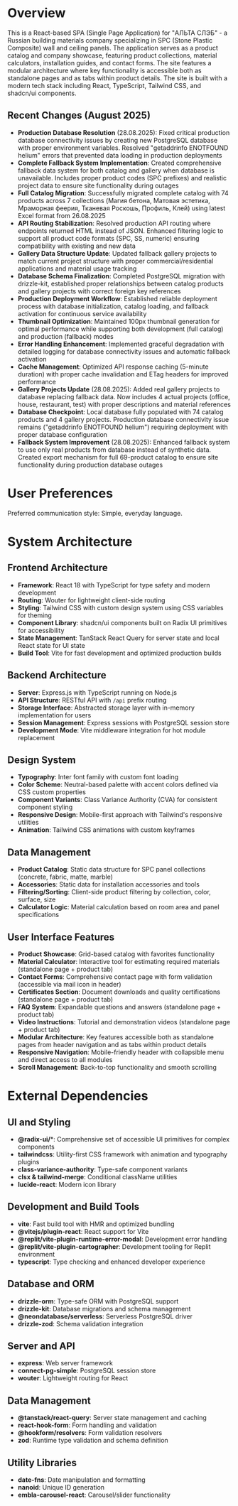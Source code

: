 # Overview

This is a React-based SPA (Single Page Application) for "АЛЬТА СЛЭБ" - a Russian building materials company specializing in SPC (Stone Plastic Composite) wall and ceiling panels. The application serves as a product catalog and company showcase, featuring product collections, material calculators, installation guides, and contact forms. The site features a modular architecture where key functionality is accessible both as standalone pages and as tabs within product details. The site is built with a modern tech stack including React, TypeScript, Tailwind CSS, and shadcn/ui components.

## Recent Changes (August 2025)
- **Production Database Resolution** (28.08.2025): Fixed critical production database connectivity issues by creating new PostgreSQL database with proper environment variables. Resolved "getaddrinfo ENOTFOUND helium" errors that prevented data loading in production deployments
- **Complete Fallback System Implementation**: Created comprehensive fallback data system for both catalog and gallery when database is unavailable. Includes proper product codes (SPC prefixes) and realistic project data to ensure site functionality during outages
- **Full Catalog Migration**: Successfully migrated complete catalog with 74 products across 7 collections (Магия бетона, Матовая эстетика, Мраморная феерия, Тканевая Роскошь, Профиль, Клей) using latest Excel format from 26.08.2025
- **API Routing Stabilization**: Resolved production API routing where endpoints returned HTML instead of JSON. Enhanced filtering logic to support all product code formats (SPC, SS, numeric) ensuring compatibility with existing and new data
- **Gallery Data Structure Update**: Updated fallback gallery projects to match current project structure with proper commercial/residential applications and material usage tracking
- **Database Schema Finalization**: Completed PostgreSQL migration with drizzle-kit, established proper relationships between catalog products and gallery projects with correct foreign key references
- **Production Deployment Workflow**: Established reliable deployment process with database initialization, catalog loading, and fallback activation for continuous service availability
- **Thumbnail Optimization**: Maintained 100px thumbnail generation for optimal performance while supporting both development (full catalog) and production (fallback) modes
- **Error Handling Enhancement**: Implemented graceful degradation with detailed logging for database connectivity issues and automatic fallback activation
- **Cache Management**: Optimized API response caching (5-minute duration) with proper cache invalidation and ETag headers for improved performance
- **Gallery Projects Update** (28.08.2025): Added real gallery projects to database replacing fallback data. Now includes 4 actual projects (office, house, restaurant, test) with proper descriptions and material references
- **Database Checkpoint**: Local database fully populated with 74 catalog products and 4 gallery projects. Production database connectivity issue remains ("getaddrinfo ENOTFOUND helium") requiring deployment with proper database configuration
- **Fallback System Improvement** (28.08.2025): Enhanced fallback system to use only real products from database instead of synthetic data. Created export mechanism for full 69-product catalog to ensure site functionality during production database outages

# User Preferences

Preferred communication style: Simple, everyday language.

# System Architecture

## Frontend Architecture
- **Framework**: React 18 with TypeScript for type safety and modern development
- **Routing**: Wouter for lightweight client-side routing
- **Styling**: Tailwind CSS with custom design system using CSS variables for theming
- **Component Library**: shadcn/ui components built on Radix UI primitives for accessibility
- **State Management**: TanStack React Query for server state and local React state for UI state
- **Build Tool**: Vite for fast development and optimized production builds

## Backend Architecture  
- **Server**: Express.js with TypeScript running on Node.js
- **API Structure**: RESTful API with `/api` prefix routing
- **Storage Interface**: Abstracted storage layer with in-memory implementation for users
- **Session Management**: Express sessions with PostgreSQL session store
- **Development Mode**: Vite middleware integration for hot module replacement

## Design System
- **Typography**: Inter font family with custom font loading
- **Color Scheme**: Neutral-based palette with accent colors defined via CSS custom properties
- **Component Variants**: Class Variance Authority (CVA) for consistent component styling
- **Responsive Design**: Mobile-first approach with Tailwind's responsive utilities
- **Animation**: Tailwind CSS animations with custom keyframes

## Data Management
- **Product Catalog**: Static data structure for SPC panel collections (concrete, fabric, matte, marble)
- **Accessories**: Static data for installation accessories and tools
- **Filtering/Sorting**: Client-side product filtering by collection, color, surface, size
- **Calculator Logic**: Material calculation based on room area and panel specifications

## User Interface Features
- **Product Showcase**: Grid-based catalog with favorites functionality
- **Material Calculator**: Interactive tool for estimating required materials (standalone page + product tab)
- **Contact Forms**: Comprehensive contact page with form validation (accessible via mail icon in header)
- **Certificates Section**: Document downloads and quality certifications (standalone page + product tab)
- **FAQ System**: Expandable questions and answers (standalone page + product tab)
- **Video Instructions**: Tutorial and demonstration videos (standalone page + product tab)
- **Modular Architecture**: Key features accessible both as standalone pages from header navigation and as tabs within product details
- **Responsive Navigation**: Mobile-friendly header with collapsible menu and direct access to all modules
- **Scroll Management**: Back-to-top functionality and smooth scrolling

# External Dependencies

## UI and Styling
- **@radix-ui/***: Comprehensive set of accessible UI primitives for complex components
- **tailwindcss**: Utility-first CSS framework with animation and typography plugins
- **class-variance-authority**: Type-safe component variants
- **clsx & tailwind-merge**: Conditional className utilities
- **lucide-react**: Modern icon library

## Development and Build Tools
- **vite**: Fast build tool with HMR and optimized bundling
- **@vitejs/plugin-react**: React support for Vite
- **@replit/vite-plugin-runtime-error-modal**: Development error handling
- **@replit/vite-plugin-cartographer**: Development tooling for Replit environment
- **typescript**: Type checking and enhanced developer experience

## Database and ORM
- **drizzle-orm**: Type-safe ORM with PostgreSQL support
- **drizzle-kit**: Database migrations and schema management
- **@neondatabase/serverless**: Serverless PostgreSQL driver
- **drizzle-zod**: Schema validation integration

## Server and API
- **express**: Web server framework
- **connect-pg-simple**: PostgreSQL session store
- **wouter**: Lightweight routing for React

## Data Management
- **@tanstack/react-query**: Server state management and caching
- **react-hook-form**: Form handling and validation
- **@hookform/resolvers**: Form validation resolvers
- **zod**: Runtime type validation and schema definition

## Utility Libraries
- **date-fns**: Date manipulation and formatting
- **nanoid**: Unique ID generation
- **embla-carousel-react**: Carousel/slider functionality
